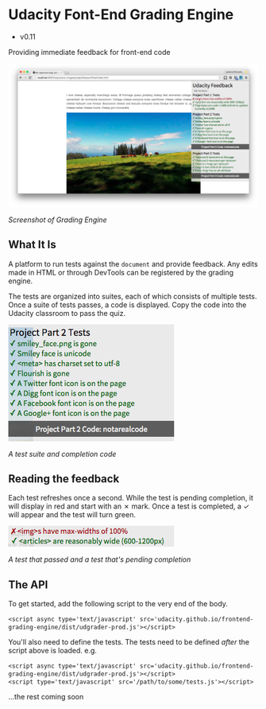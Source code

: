 # Udacity Font-End Grading Engine
 - v0.11

Providing immediate feedback for front-end code

![Screenshot of Grading Engine](images/overview.png)

*Screenshot of Grading Engine*

## What It Is ##

A platform to run tests against the `document` and provide feedback. Any edits made in HTML or through DevTools can be registered by the grading engine.

The tests are organized into suites, each of which consists of multiple tests. Once a suite of tests passes, a code is displayed. Copy the code into the Udacity classroom to pass the quiz.

![A test suite and completion code](images/suite_with_code.png)

*A test suite and completion code*

## Reading the feedback ##

Each test refreshes once a second. While the test is pending completion, it will display in red and start with an ✗ mark. Once a test is completed, a ✓ will appear and the test will turn green.

![A test that passed and a test that's pending completion](images/correct_and_incorrect.png)

*A test that passed and a test that's pending completion*

## The API ##

To get started, add the following script to the very end of the body.

    <script async type='text/javascript' src='udacity.github.io/frontend-grading-engine/dist/udgrader-prod.js'></script>

You'll also need to define the tests. The tests need to be defined *after* the script above is loaded. e.g.

    <script async type='text/javascript' src='udacity.github.io/frontend-grading-engine/dist/udgrader-prod.js'></script>
    <script type='text/javascript' src='/path/to/some/tests.js'></script>

...the rest coming soon